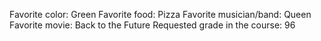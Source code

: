 Favorite color: Green 
Favorite food: Pizza
Favorite musician/band: Queen
Favorite movie: Back to the Future
Requested grade in the course: 96


